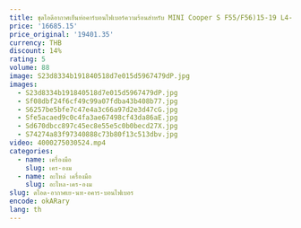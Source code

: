 ```yaml
---
title: ชุดไอดีอากาศเย็นท่อคาร์บอนไฟเบอร์ความร้อนสําหรับ MINI Cooper S F55/F56)15-19 L4-2.0L (t) b46/B48
price: '16685.15'
price_original: '19401.35'
currency: THB
discount: 14%
rating: 5
volume: 88
image: S23d8334b191840518d7e015d5967479dP.jpg
images:
  - S23d8334b191840518d7e015d5967479dP.jpg
  - Sf08dbf24f6cf49c99a07fdba43b408b77.jpg
  - S6257be5bfe7c47e4a3c66a97d2e3d47cG.jpg
  - Sfe5acaed9c0c4fa3ae67498cf43da86aE.jpg
  - Sd670dbcc897c45ec8e55e5c0b0becd27X.jpg
  - S74274a83f97340888c73b80f13c513dbv.jpg
video: 4000275030524.mp4
categories:
  - name: เครื่องมือ
    slug: เคร-องม
  - name: อะไหล่ เครื่องมือ
    slug: อะไหล-เคร-องม
slug: ดไอด-อากาศเย-นท-อคาร-บอนไฟเบอร
encode: okARary
lang: th
---
```

  